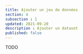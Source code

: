 ```yaml
---
title: Ajouter un jeu de données
section: 4
subsection : 1
updated: 2021-09-20
description : Ajouter un dataset
published: false
---
```

TODO
